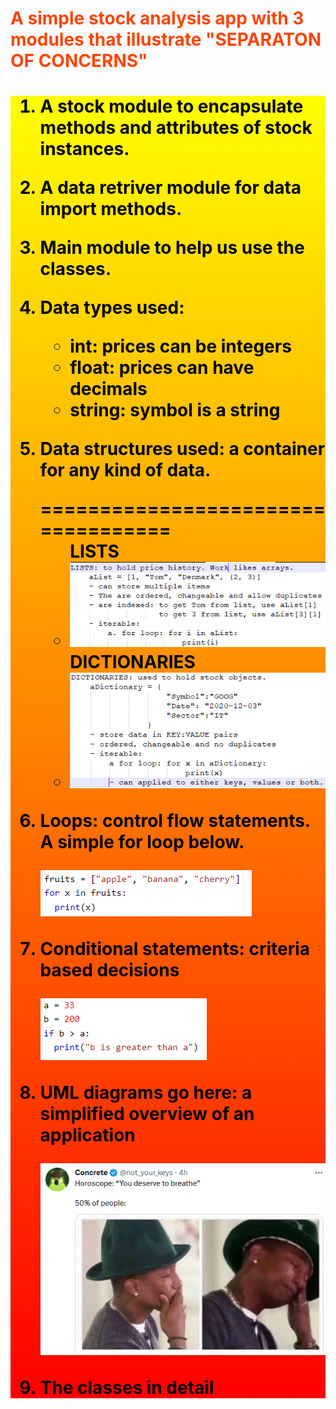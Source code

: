 <h1 style = "color:orangered">A simple stock analysis app with 3 modules that illustrate "SEPARATON OF CONCERNS"<h1>

<div style = "background:linear-gradient(0deg, red, yellow); color:black">

1. <p>A stock module to encapsulate methods and attributes of stock instances.</p>
2. <p>A data retriver module for  data import methods.</p> 
3. <p>Main module to help us use the classes.</p> 
4. <p>Data types used:</p> 
    <ul id = "list1">
    <li>int: prices can be integers</li>
    <li>float: prices can have decimals</li>
    <li>string: symbol is a string</li>
    </ul>
5. <p>Data structures used: a container for any kind of data.</p>
    ===================================
    <ul id = "list2">
    LISTS
    <li><img src ="lists.PNG"></img></li>
    DICTIONARIES
    <li><img src ="dictionaries.PNG"></img></li>
    </ul> 

6. <p>Loops: control flow statements. A simple for loop below.</p>
    <img src = "4loop.PNG"></img>
7. <p>Conditional statements: criteria based decisions</p>
    <img src = "conditional.PNG"></img>
8. <p>UML diagrams go here: a simplified overview of an application</p>
    <img src ="horoscope.PNG"></img>
9. <p>The classes in detail</p>
</div>